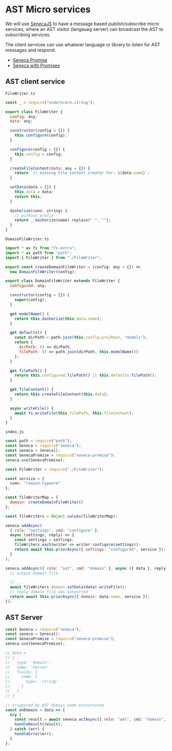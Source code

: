 # AST Micro services

We will use [SenecaJS](http://senecajs.org/getting-started/) to have a message based publish/subscribe micro services, where an AST visitor (langaueg server) can broadcast the AST to subscribing services.

The client services can use whatever language or library to listen for AST messages and respond.

- [Seneca Promise](https://github.com/tswaters/seneca-promise)
- [Seneca with Promises](http://senecajs.org/docs/tutorials/seneca-with-promises.html)

## AST client service

`FileWriter.ts`

```js
const _ = require("underscore.string");

export class FileWriter {
  config: any;
  data: any;

  constructor(config = {}) {
    this.configure(config);
  }

  configure(config = {}) {
    this.config = config;
  }

  createFileContent(data: any = {}) {
    return `// missing File content creator for: ${data.name}`;
  }

  setData(data = {}) {
    this.data = data;
    return this;
  }

  dasherize(name: string) {
    // without prefix -
    return _.dasherize(name).replace("-", "");
  }
}
```

`DomainFileWriter.ts`

```js
import * as fs from "fs-extra";
import * as path from "path";
import { FileWriter } from "./FileWriter";

export const createDomainFileWriter = (config: any = {}) =>
  new DomainFileWriter(config);

export class DomainFileWriter extends FileWriter {
  configured: any;

  constructor(config = {}) {
    super(config);
  }

  get modelName() {
    return this.dasherize(this.data.name);
  }

  get defaults() {
    const dirPath = path.join(this.config.projRoot, "models");
    return {
      dirPath: () => dirPath,
      filePath: () => path.join(dirPath, this.modelName())
    };
  }

  get filePath() {
    return this.configured.filePath() || this.defaults.filePath();
  }

  get fileContent() {
    return this.createFileContent(this.data);
  }

  async writeFile() {
    await fs.writeFile(this.filePath, this.fileContent);
  }
}
```

`index.js`

```js
const path = require("path");
const Seneca = require("seneca");
const seneca = Seneca();
const SenecaPromise = require("seneca-promise");
seneca.use(SenecaPromise);

const FileWriter = require("./FileWriter");

const service = {
  name: "reason-typeorm"
};

const fileWriterMap = {
  domain: createDomainFileWriter()
};

const fileWriters = Object.values(fileWriterMap);

seneca.addAsync(
  { role: "settings", cmd: "configure" },
  async (settings, reply) => {
    const settings = settings;
    fileWriters.each(writer => writer.configure(settings));
    return await this.priorAsync({ settings: "configured", service });
  }
);

seneca.addAsync({ role: "ast", cmd: "domain" }, async ({ data }, reply) => {
  // output domain file

  // ...
  await fileWriters.domain.setData(data).writeFile();
  // reply domain file was outputted
  return await this.priorAsync({ domain: data.name, service });
});
```

## AST Server

```js
const Seneca = require("seneca");
const seneca = Seneca();
const SenecaPromise = require("seneca-promise");
seneca.use(SenecaPromise);

// data =
// {
//   type: 'domain',
//   name: 'Person'
//   fields: {
//     name: {
//       type: 'string'
//     }
//   }
// }

// triggered by AST domain node encountered
const onDomain = data => {
  try {
    const result = await seneca.actAsync({ role: "aml", cmd: "domain", data });
    handleResult(result);
  } catch (err) {
    handleError(err);
  }
};
```
